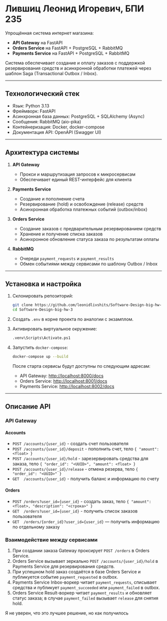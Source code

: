 # Лившиц Леонид Игоревич, БПИ 235

Упрощённая система интернет магазина:

* **API Gateway** на FastAPI
* **Orders Service** на FastAPI + PostgreSQL + RabbitMQ
* **Payments Service** на FastAPI + PostgreSQL + RabbitMQ

Система обеспечивает создание и оплату заказов с поддержкой резервирования средств и асинхронной обработки платежей через шаблон Saga (Transactional Outbox / Inbox).

---

## Технологический стек

* Язык: Python 3.13
* Фреймворк: FastAPI
* Асинхронная база данных: PostgreSQL + SQLAlchemy (Async)
* Сообщения: RabbitMQ (aio-pika)
* Контейнеризация: Docker, docker-compose
* Документация API: OpenAPI (Swagger UI)

---

## Архитектура системы

1. **API Gateway**

   * Прокси и маршрутизация запросов к микросервисам
   * Обеспечивает единый REST-интерфейс для клиента
2. **Payments Service**

   * Создание и пополнение счета
   * Резервирование (hold) и освобождение (release) средств
   * Асинхронная обработка платежных событий (outbox/inbox)
3. **Orders Service**

   * Создание заказов с предварительным резервированием средств
   * Хранение и получение списка заказов
   * Асинхронное обновление статуса заказа по результатам оплаты
4. **RabbitMQ**

   * Очереди `payment_requests` и `payment_results`
   * Обмен событиями между сервисами по шаблону Outbox / Inbox

---

## Установка и настройка

1. Склонировать репозиторий:

   ```bash
   git clone https://github.com/leonidlivshits/Software-Design-big-hw-3.git
   cd Software-Design-big-hw-3
   ```

2. Создать `.env` в корне проекта по аналогии с экзамплом.

3. Активировать виртуальное окружение:
    ```bash
    .venv\Scripts\Activate.ps1
    ```

4. Запустить `docker-compose`:

   ```bash
   docker-compose up --build
   ```

   После старта сервисы будут доступны по следующим адресам:

   * API Gateway: [http://localhost:8000/docs](http://localhost:8000/docs)
   * Orders Service: [http://localhost:8001/docs](http://localhost:8001/docs)
   * Payments Service: [http://localhost:8002/docs](http://localhost:8002/docs)

---

## Описание API

### API Gateway

#### Accounts

* `POST /accounts/{user_id}` - создать счет пользователя
* `POST /accounts/{user_id}/deposit` - пополнить счет, тело `{ "amount": <float> }`
* `POST /accounts/{user_id}/hold` - зарезервировать средства для заказа, тело `{ "order_id": "<UUID>", "amount": <float> }`
* `POST /accounts/{user_id}/release` - отмена резерва, тело `{ "order_id": "<UUID>" }`
* `GET  /accounts/{user_id}` - получить баланс и информацию по счету

#### Orders

* `POST /orders?user_id={user_id}` - создать заказ, тело `{ "amount": <float>, "description": "<строка>" }`
* `GET  /orders?user_id={user_id}` - получить список заказов пользователя
* `GET  /orders/{order_id}?user_id={user_id}` — получить информацию по отдельному заказу

### Взаимодействие между сервисами

1. При создании заказа Gateway проксирует `POST /orders` в Orders Service.
2. Orders Service вызывает зеркально `POST /accounts/{user_id}/hold` в Payments Service для резервирования средств.
3. При успешном hold заказ создаётся в базе Orders Service и публикуется событие `payment_requested` в outbox.
4. Payments Service Inbox-воркер читает `payment_requests`, списывает средства и публикует `payment_succeeded` или `payment_failed` в outbox.
5. Orders Service Result-воркер читает `payment_results` и обновляет статус заказа; в случае `payment_failed` вызывает `release` для снятия hold.

Я не уверен, что это лучшее решение, но как получилось
